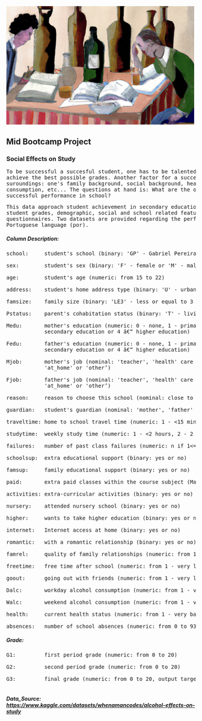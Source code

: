 <img width="500" src="https://github.com/OliverEves/mid_bootcamp_project/blob/main/Data/images/cover.png">


## Mid Bootcamp Project

### Social Effects on Study


<pre>
To be successful a succesful student, one has to be talented, disciplined and study continuously and thoroughly to
achieve the best possible grades. Another factor for a successful school career however seems to be the students 
suroundings: one's family background, social background, health, relationship status, spare time, intrests, alcohol 
consumption, etc... The questions at hand is: What are the outside benefactors and obstacles for a student's 
successful performance in school?
</pre>

<pre>
This data approach student achievement in secondary education of two Portuguese schools. The data attributes include 
student grades, demographic, social and school related features) and it was collected by using school reports and 
questionnaires. Two datasets are provided regarding the performance in two distinct subjects: Mathematics (mat) and 
Portuguese language (por).
</pre>

##### Column Description:
<pre>
school:     student's school (binary: 'GP' - Gabriel Pereira or 'MS' - Mousinho da Silveira)

sex:        student's sex (binary: 'F' - female or 'M' - male)

age:        student's age (numeric: from 15 to 22)

address:    student's home address type (binary: 'U' - urban or 'R' - rural)

famsize:    family size (binary: 'LE3' - less or equal to 3 or 'GT3' - greater than 3)

Pstatus:    parent's cohabitation status (binary: 'T' - living together or 'A' - apart)

Medu:       mother's education (numeric: 0 - none, 1 - primary education (4th grade), 2 â€“ 5th to 9th grade, 3 â€“ 
            secondary education or 4 â€“ higher education)

Fedu:       father's education (numeric: 0 - none, 1 - primary education (4th grade), 2 â€“ 5th to 9th grade, 3 â€“ 
            secondary education or 4 â€“ higher education)

Mjob:       mother's job (nominal: 'teacher', 'health' care related, civil 'services' (e.g. administrative or police),
            'at_home' or 'other’)

Fjob:       father's job (nominal: 'teacher', 'health' care related, civil 'services' (e.g. administrative or police), 
            'at_home' or 'other’)

reason:     reason to choose this school (nominal: close to 'home', school 'reputation', 'course' preference or 'other’)

guardian:   student's guardian (nominal: 'mother', 'father' or 'other’)

traveltime: home to school travel time (numeric: 1 - <15 min., 2 - 15 to 30 min., 3 - 30 min. to 1 hour, or 4 - >1 hour)

studytime:  weekly study time (numeric: 1 - <2 hours, 2 - 2 to 5 hours, 3 - 5 to 10 hours, or 4 - >10 hours)

failures:   number of past class failures (numeric: n if 1<=n<3, else 4)

schoolsup:  extra educational support (binary: yes or no)

famsup:     family educational support (binary: yes or no)

paid:       extra paid classes within the course subject (Math or Portuguese) (binary: yes or no)

activities: extra-curricular activities (binary: yes or no)

nursery:    attended nursery school (binary: yes or no)

higher:     wants to take higher education (binary: yes or no)

internet:   Internet access at home (binary: yes or no)

romantic:   with a romantic relationship (binary: yes or no)

famrel:     quality of family relationships (numeric: from 1 - very bad to 5 - excellent)

freetime:   free time after school (numeric: from 1 - very low to 5 - very high)

goout:      going out with friends (numeric: from 1 - very low to 5 - very high)

Dalc:       workday alcohol consumption (numeric: from 1 - very low to 5 - very high)

Walc:       weekend alcohol consumption (numeric: from 1 - very low to 5 - very high)

health:     current health status (numeric: from 1 - very bad to 5 - very good)

absences:   number of school absences (numeric: from 0 to 93)
</pre>

##### Grade:
<pre>
G1:			first period grade (numeric: from 0 to 20)

G2:			second period grade (numeric: from 0 to 20)

G3:			final grade (numeric: from 0 to 20, output target)

</pre>
##### Data_Source: https://www.kaggle.com/datasets/whenamancodes/alcohol-effects-on-study